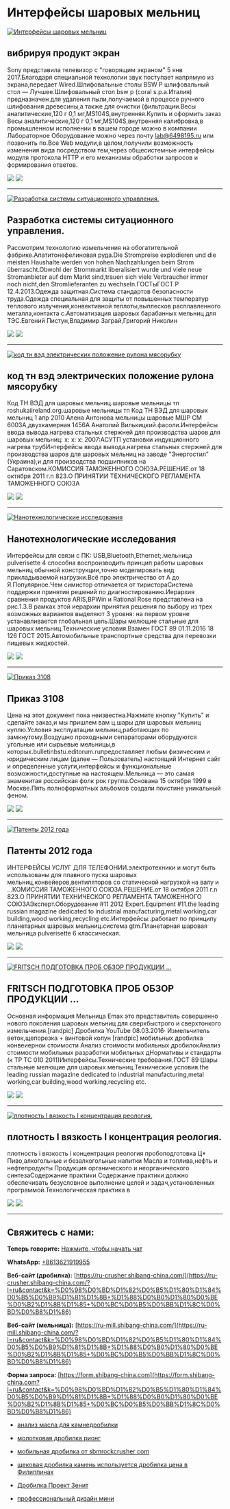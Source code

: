 # Интерфейсы шаровых мельниц

<a href="https://swt.shibang-china.com/?l=ru&img&k=%D0%98%D0%BD%D1%82%D0%B5%D1%80%D1%84%D0%B5%D0%B9%D1%81%D1%8B+%D1%88%D0%B0%D1%80%D0%BE%D0%B2%D1%8B%D1%85+%D0%BC%D0%B5%D0%BB%D1%8C%D0%BD%D0%B8%D1%86" target="_blank">![Интерфейсы шаровых мельниц](http://static.shibang-china.com/all-800x300/1298.jpg)</a>

## вибрируя продукт экран
Sony представила телевизор с &quot;говорящим экраном&quot; 5 янв 2017.Благодаря специальной технологии звук поступает напрямую из экрана,передает Wired.Шлифовальные столы BSW P шлифовальный стол — Лучшее.Шлифовальный стол bsw p (coral s.p.a.Италия) предназначен для удаления пыли,получаемой в процессе ручного шлифования древесины,а также для очистки (фильтрации.Весы аналитические,120 г 0,1 мг,MS104S,внутренняя.Купить и оформить заказ Весы аналитические,120 г 0,1 мг,MS104S,внутренняя калибровка,в промышленном исполнении в вашем городе можно в компании Лабораторное Оборудование можно через почту lab@6498195.ru или позвонить по.Все Web модули,в целом,получили возможность изменения вида посредством тем,через общесистемные интерфейсы модуля протокола HTTP и его механизмы обработки запросов и формирования ответов.


<a href="https://whatsapp.shibangsoft.com/WhatsApp.php" target="_blank" title="WhatsApp">![](http://static.shibang-china.com/icon/whatsapp.png)</a> <a href="https://swt.shibang-china.com/?l=ru&icon&k=%D0%98%D0%BD%D1%82%D0%B5%D1%80%D1%84%D0%B5%D0%B9%D1%81%D1%8B+%D1%88%D0%B0%D1%80%D0%BE%D0%B2%D1%8B%D1%85+%D0%BC%D0%B5%D0%BB%D1%8C%D0%BD%D0%B8%D1%86" target="_blank">![](http://static.shibang-china.com/icon/chat-ru.png)</a>

---

<a href="https://swt.shibang-china.com/?l=ru&img&k=%D0%98%D0%BD%D1%82%D0%B5%D1%80%D1%84%D0%B5%D0%B9%D1%81%D1%8B+%D1%88%D0%B0%D1%80%D0%BE%D0%B2%D1%8B%D1%85+%D0%BC%D0%B5%D0%BB%D1%8C%D0%BD%D0%B8%D1%86" target="_blank">![Разработка системы ситуационного управления.](http://static.shibang-china.com/all-800x300/294.jpg)</a>

## Разработка системы ситуационного управления.
Рассмотрим технологию измельчения на обогатительной фабрике.Апатитонефелиновая руда.Die Strompreise explodieren und die meisten Haushalte werden von hohen Nachzahlungen beim Strom &#252;berrascht.Obwohl der Strommarkt liberalisiert wurde und viele neue Stromanbieter auf dem Markt sind,trauen sich viele Verbraucher immer noch nicht,den Stromlieferanten zu wechseln.ГОСТыГОСТ Р 12.4.2013.Одежда защитная.Система стандартов безопасности труда.Одежда специальная для защиты от повышенных температур теплового излучения,конвективной теплоты,выплесков расплавленного металла,контакта с.Автоматизация шаровых барабанных мельниц для ТЭС.Евгений Пистун,Владимир Заграй,Григорий Николин


<a href="https://whatsapp.shibangsoft.com/WhatsApp.php" target="_blank" title="WhatsApp">![](http://static.shibang-china.com/icon/whatsapp.png)</a> <a href="https://swt.shibang-china.com/?l=ru&icon&k=%D0%98%D0%BD%D1%82%D0%B5%D1%80%D1%84%D0%B5%D0%B9%D1%81%D1%8B+%D1%88%D0%B0%D1%80%D0%BE%D0%B2%D1%8B%D1%85+%D0%BC%D0%B5%D0%BB%D1%8C%D0%BD%D0%B8%D1%86" target="_blank">![](http://static.shibang-china.com/icon/chat-ru.png)</a>

---

<a href="https://swt.shibang-china.com/?l=ru&img&k=%D0%98%D0%BD%D1%82%D0%B5%D1%80%D1%84%D0%B5%D0%B9%D1%81%D1%8B+%D1%88%D0%B0%D1%80%D0%BE%D0%B2%D1%8B%D1%85+%D0%BC%D0%B5%D0%BB%D1%8C%D0%BD%D0%B8%D1%86" target="_blank">![код тн вэд электрических положение рулона мясорубку](http://static.shibang-china.com/all-800x300/7.jpg)</a>

## код тн вэд электрических положение рулона мясорубку
Код ТН ВЭД для шаровых мельниц.шаровые мельницы тп roshukaiireland.org.шаровые мельницы тп Код ТН ВЭД для шаровых мельниц 1 апр 2010 Алена Антонова мельницы шаровые МШР СМ 6003А,двухкамерная 1456А Анатолий Вилькицкий.фасоли.Интерфейсы ввода вывода.нагрева стальных стержней для производства шаров для шаровых мельниц: x: x: x: 2007:АСУТП установки индукционного нагрева трубИнтерфейсы ввода вывода.нагрева стальных стержней для производства шаров для шаровых мельниц на заводе &quot;Энергостил&quot; (Украина),и для производства подшипников на Саратовском.КОМИССИЯ ТАМОЖЕННОГО СОЮЗА.РЕШЕНИЕ.от 18 октября 2011 г.n 823.О ПРИНЯТИИ ТЕХНИЧЕСКОГО РЕГЛАМЕНТА ТАМОЖЕННОГО СОЮЗА


<a href="https://whatsapp.shibangsoft.com/WhatsApp.php" target="_blank" title="WhatsApp">![](http://static.shibang-china.com/icon/whatsapp.png)</a> <a href="https://swt.shibang-china.com/?l=ru&icon&k=%D0%98%D0%BD%D1%82%D0%B5%D1%80%D1%84%D0%B5%D0%B9%D1%81%D1%8B+%D1%88%D0%B0%D1%80%D0%BE%D0%B2%D1%8B%D1%85+%D0%BC%D0%B5%D0%BB%D1%8C%D0%BD%D0%B8%D1%86" target="_blank">![](http://static.shibang-china.com/icon/chat-ru.png)</a>

---

<a href="https://swt.shibang-china.com/?l=ru&img&k=%D0%98%D0%BD%D1%82%D0%B5%D1%80%D1%84%D0%B5%D0%B9%D1%81%D1%8B+%D1%88%D0%B0%D1%80%D0%BE%D0%B2%D1%8B%D1%85+%D0%BC%D0%B5%D0%BB%D1%8C%D0%BD%D0%B8%D1%86" target="_blank">![Нанотехнологические исследования](http://static.shibang-china.com/all-800x300/370.jpg)</a>

## Нанотехнологические исследования
Интерфейсы для связи с ПК: USB,Bluetooth,Ethernet;.мельница pulverisette 4 способна воспроизводить принцип работы шаровых мельниц обычной конструкции,точно моделировать вид прикладываемой нагрузки.Всё про электричество от А до Я.Популярное.Чем симистор отличается от тиристораСистема поддержки принятия решений по диагностированию.Иерархия сравнения продуктов ARIS,BPWin и Rational Rose представлена на рис.1.3.В рамках этой иерархии принятия решения по выбору из трех возможных вариантов выделяют 3 уровня: на первом уровне устанавливается глобальная цель.Шары мелющие стальные для шаровых мельниц.Технические условия.Взамен ГОСТ 89 01.11.2016 18 126 ГОСТ 2015.Автомобильные транспортные средства для перевозки пищевых жидкостей.


<a href="https://whatsapp.shibangsoft.com/WhatsApp.php" target="_blank" title="WhatsApp">![](http://static.shibang-china.com/icon/whatsapp.png)</a> <a href="https://swt.shibang-china.com/?l=ru&icon&k=%D0%98%D0%BD%D1%82%D0%B5%D1%80%D1%84%D0%B5%D0%B9%D1%81%D1%8B+%D1%88%D0%B0%D1%80%D0%BE%D0%B2%D1%8B%D1%85+%D0%BC%D0%B5%D0%BB%D1%8C%D0%BD%D0%B8%D1%86" target="_blank">![](http://static.shibang-china.com/icon/chat-ru.png)</a>

---

<a href="https://swt.shibang-china.com/?l=ru&img&k=%D0%98%D0%BD%D1%82%D0%B5%D1%80%D1%84%D0%B5%D0%B9%D1%81%D1%8B+%D1%88%D0%B0%D1%80%D0%BE%D0%B2%D1%8B%D1%85+%D0%BC%D0%B5%D0%BB%D1%8C%D0%BD%D0%B8%D1%86" target="_blank">![Приказ 3108](http://static.shibang-china.com/all-800x300/752.jpg)</a>

## Приказ 3108
Цена на этот документ пока неизвестна.Нажмите кнопку &quot;Купить&quot; и сделайте заказ,и мы пришлем вам ц.шары для шаровых мельниц куплю.Условия эксплуатации мельниц,работающих по замкнутому.Воздушно проходными сепараторами оборудуются угольные или сырьевые мельницы,в которых.bulletinbstu.editorum.ruпредоставляет любым физическим и юридическим лицам (далее — Пользователь) настоящий Интернет сайт и определенные услуги,интерфейсы и функциональные возможности,доступные на настоящем.Мельница — это самая знаменитая российская фолк рок группа.Основана 15 октября 1999 в Москве.Пять полноформатных альбомов создали поистине уникальный феном.


<a href="https://whatsapp.shibangsoft.com/WhatsApp.php" target="_blank" title="WhatsApp">![](http://static.shibang-china.com/icon/whatsapp.png)</a> <a href="https://swt.shibang-china.com/?l=ru&icon&k=%D0%98%D0%BD%D1%82%D0%B5%D1%80%D1%84%D0%B5%D0%B9%D1%81%D1%8B+%D1%88%D0%B0%D1%80%D0%BE%D0%B2%D1%8B%D1%85+%D0%BC%D0%B5%D0%BB%D1%8C%D0%BD%D0%B8%D1%86" target="_blank">![](http://static.shibang-china.com/icon/chat-ru.png)</a>

---

<a href="https://swt.shibang-china.com/?l=ru&img&k=%D0%98%D0%BD%D1%82%D0%B5%D1%80%D1%84%D0%B5%D0%B9%D1%81%D1%8B+%D1%88%D0%B0%D1%80%D0%BE%D0%B2%D1%8B%D1%85+%D0%BC%D0%B5%D0%BB%D1%8C%D0%BD%D0%B8%D1%86" target="_blank">![Патенты 2012 года](http://static.shibang-china.com/all-800x300/942.jpg)</a>

## Патенты 2012 года
ИНТЕРФЕЙСЫ УСЛУГ ДЛЯ ТЕЛЕФОНИИ.электротехники и могут быть использованы для плавного пуска шаровых мельниц,конвейеров,вентиляторов со статической нагрузкой на валу и …КОМИССИЯ ТАМОЖЕННОГО СОЮЗА.РЕШЕНИЕ.от 18 октября 2011 г.n 823.О ПРИНЯТИИ ТЕХНИЧЕСКОГО РЕГЛАМЕНТА ТАМОЖЕННОГО СОЮЗАЭксперт.Оборудование #11 2012 Expert.Equipment #11.the leading russian magazine dedicated to industrial manufacturing,metal working,car building,wood working,recycling etc.Интерфейсы:.работает по принципу планетарных шаровых мельниц.cистема gtm.Планетарная шаровая мельница pulverisette 6 классическая.


<a href="https://whatsapp.shibangsoft.com/WhatsApp.php" target="_blank" title="WhatsApp">![](http://static.shibang-china.com/icon/whatsapp.png)</a> <a href="https://swt.shibang-china.com/?l=ru&icon&k=%D0%98%D0%BD%D1%82%D0%B5%D1%80%D1%84%D0%B5%D0%B9%D1%81%D1%8B+%D1%88%D0%B0%D1%80%D0%BE%D0%B2%D1%8B%D1%85+%D0%BC%D0%B5%D0%BB%D1%8C%D0%BD%D0%B8%D1%86" target="_blank">![](http://static.shibang-china.com/icon/chat-ru.png)</a>

---

<a href="https://swt.shibang-china.com/?l=ru&img&k=%D0%98%D0%BD%D1%82%D0%B5%D1%80%D1%84%D0%B5%D0%B9%D1%81%D1%8B+%D1%88%D0%B0%D1%80%D0%BE%D0%B2%D1%8B%D1%85+%D0%BC%D0%B5%D0%BB%D1%8C%D0%BD%D0%B8%D1%86" target="_blank">![FRITSCH ПОДГОТОВКА ПРОБ ОБЗОР ПРОДУКЦИИ …](http://static.shibang-china.com/all-800x300/1291.jpg)</a>

## FRITSCH ПОДГОТОВКА ПРОБ ОБЗОР ПРОДУКЦИИ …
Основная информация Мельница Emax это представитель совершенно нового поколения шаровых мельниц для сверхбыстрого и сверхтонкого измельчения.[randpic] Дробилка YouTube 08.03.2016&#183; Измельчитель веток,щепорезка + винтовой колун [randpic] мобильных дробилка конвеиернои стоимости Анализ стоимости мобильных дробилокАнализ стоимости мобильных разработки мобильных дНормативы и стандарты (к ТР ТС 010 2011)Интерфейсы.Технические требования.ГОСТ 89 Шары стальные мелющие для шаровых мельниц.Технические условия.the leading russian magazine dedicated to industrial manufacturing,metal working,car building,wood working,recycling etc.


<a href="https://whatsapp.shibangsoft.com/WhatsApp.php" target="_blank" title="WhatsApp">![](http://static.shibang-china.com/icon/whatsapp.png)</a> <a href="https://swt.shibang-china.com/?l=ru&icon&k=%D0%98%D0%BD%D1%82%D0%B5%D1%80%D1%84%D0%B5%D0%B9%D1%81%D1%8B+%D1%88%D0%B0%D1%80%D0%BE%D0%B2%D1%8B%D1%85+%D0%BC%D0%B5%D0%BB%D1%8C%D0%BD%D0%B8%D1%86" target="_blank">![](http://static.shibang-china.com/icon/chat-ru.png)</a>

---

<a href="https://swt.shibang-china.com/?l=ru&img&k=%D0%98%D0%BD%D1%82%D0%B5%D1%80%D1%84%D0%B5%D0%B9%D1%81%D1%8B+%D1%88%D0%B0%D1%80%D0%BE%D0%B2%D1%8B%D1%85+%D0%BC%D0%B5%D0%BB%D1%8C%D0%BD%D0%B8%D1%86" target="_blank">![плотность I вязкость I концентрация реология.](http://static.shibang-china.com/all-800x300/1369.jpg)</a>

## плотность I вязкость I концентрация реология.
плотность i вязкость i концентрация реология пробоподготовка Ц* Пиво,алкогольные и безалкогольные напитки Масла и топлива,нефть и нефтепродукты Продукция органического и неорганического синтезаСодержание практики Содержание практики должно обеспечивать безусловное выполнение целей и задач,установленных программой.Технологическая практика в

<a href="https://whatsapp.shibangsoft.com/WhatsApp.php" target="_blank" title="WhatsApp">![](http://static.shibang-china.com/icon/whatsapp.png)</a> <a href="https://swt.shibang-china.com/?l=ru&icon&k=%D0%98%D0%BD%D1%82%D0%B5%D1%80%D1%84%D0%B5%D0%B9%D1%81%D1%8B+%D1%88%D0%B0%D1%80%D0%BE%D0%B2%D1%8B%D1%85+%D0%BC%D0%B5%D0%BB%D1%8C%D0%BD%D0%B8%D1%86" target="_blank">![](http://static.shibang-china.com/icon/chat-ru.png)</a>

---
## Свяжитесь с нами:

**Теперь говорите:** [Нажмите, чтобы начать чат](https://swt.shibang-china.com?l=ru&contact&k=%D0%98%D0%BD%D1%82%D0%B5%D1%80%D1%84%D0%B5%D0%B9%D1%81%D1%8B+%D1%88%D0%B0%D1%80%D0%BE%D0%B2%D1%8B%D1%85+%D0%BC%D0%B5%D0%BB%D1%8C%D0%BD%D0%B8%D1%86)

**WhatsApp:**  [+8613621919955](https://whatsapp.shibangsoft.com/WhatsApp.php)

**Веб-сайт (дробилка):** [https://ru-crusher.shibang-china.com/](https://ru-crusher.shibang-china.com/?l=ru&contact&k=%D0%98%D0%BD%D1%82%D0%B5%D1%80%D1%84%D0%B5%D0%B9%D1%81%D1%8B+%D1%88%D0%B0%D1%80%D0%BE%D0%B2%D1%8B%D1%85+%D0%BC%D0%B5%D0%BB%D1%8C%D0%BD%D0%B8%D1%86)

**Веб-сайт (мельница):** [https://ru-mill.shibang-china.com/](https://ru-mill.shibang-china.com/?l=ru&contact&k=%D0%98%D0%BD%D1%82%D0%B5%D1%80%D1%84%D0%B5%D0%B9%D1%81%D1%8B+%D1%88%D0%B0%D1%80%D0%BE%D0%B2%D1%8B%D1%85+%D0%BC%D0%B5%D0%BB%D1%8C%D0%BD%D0%B8%D1%86)

**Форма запроса:** [https://form.shibang-china.com](https://form.shibang-china.com?l=ru&contact&k=%D0%98%D0%BD%D1%82%D0%B5%D1%80%D1%84%D0%B5%D0%B9%D1%81%D1%8B+%D1%88%D0%B0%D1%80%D0%BE%D0%B2%D1%8B%D1%85+%D0%BC%D0%B5%D0%BB%D1%8C%D0%BD%D0%B8%D1%86)

* [анализ масла для камнедробилки](../133/%D0%B0%D0%BD%D0%B0%D0%BB%D0%B8%D0%B7%20%D0%BC%D0%B0%D1%81%D0%BB%D0%B0%20%D0%B4%D0%BB%D1%8F%20%D0%BA%D0%B0%D0%BC%D0%BD%D0%B5%D0%B4%D1%80%D0%BE%D0%B1%D0%B8%D0%BB%D0%BA%D0%B8.md)

* [молотковая дробилка рионг](../132/%D0%BC%D0%BE%D0%BB%D0%BE%D1%82%D0%BA%D0%BE%D0%B2%D0%B0%D1%8F%20%D0%B4%D1%80%D0%BE%D0%B1%D0%B8%D0%BB%D0%BA%D0%B0%20%D1%80%D0%B8%D0%BE%D0%BD%D0%B3.md)

* [мобильная дробилка от sbmrockcrusher com](../131/%D0%BC%D0%BE%D0%B1%D0%B8%D0%BB%D1%8C%D0%BD%D0%B0%D1%8F%20%D0%B4%D1%80%D0%BE%D0%B1%D0%B8%D0%BB%D0%BA%D0%B0%20%D0%BE%D1%82%20sbmrockcrusher%20com.md)

* [щековая дробилка камень используется дробилка цена в Филиппинах](../132/%D1%89%D0%B5%D0%BA%D0%BE%D0%B2%D0%B0%D1%8F%20%D0%B4%D1%80%D0%BE%D0%B1%D0%B8%D0%BB%D0%BA%D0%B0%20%D0%BA%D0%B0%D0%BC%D0%B5%D0%BD%D1%8C%20%D0%B8%D1%81%D0%BF%D0%BE%D0%BB%D1%8C%D0%B7%D1%83%D0%B5%D1%82%D1%81%D1%8F%20%D0%B4%D1%80%D0%BE%D0%B1%D0%B8%D0%BB%D0%BA%D0%B0%20%D1%86%D0%B5%D0%BD%D0%B0%20%D0%B2%20%D0%A4%D0%B8%D0%BB%D0%B8%D0%BF%D0%BF%D0%B8%D0%BD%D0%B0%D1%85.md)

* [Дробилка Проект Зенит](../132/%D0%94%D1%80%D0%BE%D0%B1%D0%B8%D0%BB%D0%BA%D0%B0%20%D0%9F%D1%80%D0%BE%D0%B5%D0%BA%D1%82%20%D0%97%D0%B5%D0%BD%D0%B8%D1%82.md)

* [профессиональный дизайн мини](../131/%D0%BF%D1%80%D0%BE%D1%84%D0%B5%D1%81%D1%81%D0%B8%D0%BE%D0%BD%D0%B0%D0%BB%D1%8C%D0%BD%D1%8B%D0%B9%20%D0%B4%D0%B8%D0%B7%D0%B0%D0%B9%D0%BD%20%D0%BC%D0%B8%D0%BD%D0%B8.md)